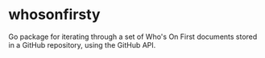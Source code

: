 # whosonfirsty
Go package for iterating through a set of Who's On First documents stored in a GitHub repository, using the GitHub API.
